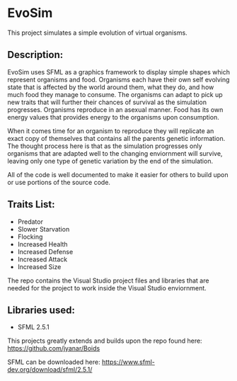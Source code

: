 # EvoSim
This project simulates a simple evolution of virtual organisms.

## Description:
EvoSim uses SFML as a graphics framework to display simple shapes which represent organisms and food. Organisms each have their own self evolving state that is affected by the world around them, what they do, and how much food they manage to consume. The organisms can adapt to pick up new traits that will further their chances of survival as the simulation progresses. Organisms reproduce in an asexual manner. Food has its own energy values that provides energy to the organisms upon consumption. 

When it comes time for an organism to reproduce they will replicate an exact copy of themselves that contains all the parents genetic information. The thought process here is that as the simulation progresses only organisms that are adapted well to the changing enviornment will survive, leaving only one type of genetic variation by the end of the simulation.

All of the code is well documented to make it easier for others to build upon or use portions of the source code.

## Traits List:
- Predator
- Slower Starvation
- Flocking
- Increased Health
- Increased Defense
- Increased Attack
- Increased Size

The repo contains the Visual Studio project files and libraries that are needed for the project to work inside the Visual Studio enviornment.

## Libraries used:
- SFML 2.5.1

This projects greatly extends and builds upon the repo found here:
https://github.com/jyanar/Boids

SFML can be downloaded here:
https://www.sfml-dev.org/download/sfml/2.5.1/
